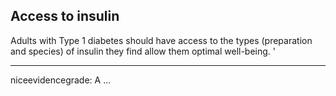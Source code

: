 ## Access to insulin
Adults with Type 1 diabetes should have access to the types (preparation and species) of insulin they find allow them optimal well-being.
'


---
niceevidencegrade: A
...

